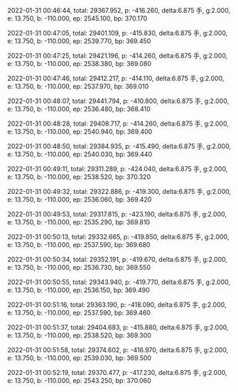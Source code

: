 2022-01-31 00:46:44, total: 29367.952, p: -416.260, delta:6.875 手, g:2.000, e: 13.750, b: -110.000, ep: 2545.100, bp: 370.170

2022-01-31 00:47:05, total: 29401.109, p: -415.830, delta:6.875 手, g:2.000, e: 13.750, b: -110.000, ep: 2539.770, bp: 369.450

2022-01-31 00:47:25, total: 29421.196, p: -414.260, delta:6.875 手, g:2.000, e: 13.750, b: -110.000, ep: 2538.380, bp: 369.080

2022-01-31 00:47:46, total: 29412.217, p: -414.110, delta:6.875 手, g:2.000, e: 13.750, b: -110.000, ep: 2537.970, bp: 369.010

2022-01-31 00:48:07, total: 29441.794, p: -410.800, delta:6.875 手, g:2.000, e: 13.750, b: -110.000, ep: 2536.480, bp: 368.410

2022-01-31 00:48:28, total: 29408.717, p: -414.260, delta:6.875 手, g:2.000, e: 13.750, b: -110.000, ep: 2540.940, bp: 369.400

2022-01-31 00:48:50, total: 29384.935, p: -415.490, delta:6.875 手, g:2.000, e: 13.750, b: -110.000, ep: 2540.030, bp: 369.440

2022-01-31 00:49:11, total: 29311.289, p: -424.040, delta:6.875 手, g:2.000, e: 13.750, b: -110.000, ep: 2538.520, bp: 370.320

2022-01-31 00:49:32, total: 29322.886, p: -419.300, delta:6.875 手, g:2.000, e: 13.750, b: -110.000, ep: 2536.060, bp: 369.420

2022-01-31 00:49:53, total: 29317.815, p: -423.190, delta:6.875 手, g:2.000, e: 13.750, b: -110.000, ep: 2535.290, bp: 369.810

2022-01-31 00:50:13, total: 29332.665, p: -419.850, delta:6.875 手, g:2.000, e: 13.750, b: -110.000, ep: 2537.590, bp: 369.680

2022-01-31 00:50:34, total: 29352.191, p: -419.670, delta:6.875 手, g:2.000, e: 13.750, b: -110.000, ep: 2536.730, bp: 369.550

2022-01-31 00:50:55, total: 29343.940, p: -419.770, delta:6.875 手, g:2.000, e: 13.750, b: -110.000, ep: 2536.150, bp: 369.490

2022-01-31 00:51:16, total: 29363.190, p: -418.090, delta:6.875 手, g:2.000, e: 13.750, b: -110.000, ep: 2537.590, bp: 369.460

2022-01-31 00:51:37, total: 29404.683, p: -415.880, delta:6.875 手, g:2.000, e: 13.750, b: -110.000, ep: 2538.520, bp: 369.300

2022-01-31 00:51:58, total: 29374.602, p: -416.970, delta:6.875 手, g:2.000, e: 13.750, b: -110.000, ep: 2539.030, bp: 369.500

2022-01-31 00:52:19, total: 29370.477, p: -417.230, delta:6.875 手, g:2.000, e: 13.750, b: -110.000, ep: 2543.250, bp: 370.060